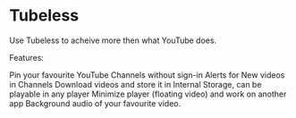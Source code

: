 # Tubeless

Use Tubeless to acheive more then what YouTube does.

Features:

Pin your favourite YouTube Channels without sign-in
Alerts for New videos in Channels
Download videos and store it in Internal Storage, can be playable in any player
Minimize player (floating video) and work on another app
Background audio of your favourite video.

